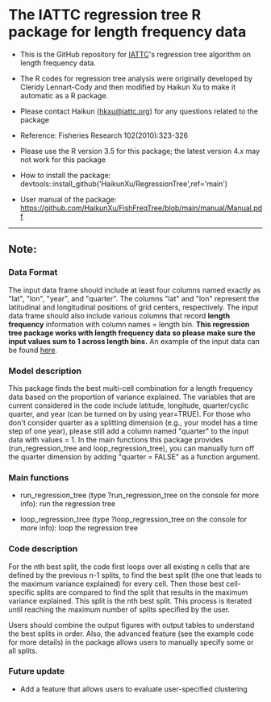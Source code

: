 # The IATTC regression tree R package for length frequency data

-   This is the GitHub repository for [IATTC](https://www.iattc.org/HomeENG.htm)'s regression tree algorithm on length frequency data.

-   The R codes for regression tree analysis were originally developed by Cleridy Lennart-Cody and then modified by Haikun Xu to make it automatic as a R package.

-   Please contact Haikun ([hkxu\@iattc.org](mailto:hkxu@iattc.org)) for any questions related to the package

-   Reference: Fisheries Research 102(2010):323-326

-   Please use the R version 3.5 for this package; the latest version 4.x may not work for this package

-   How to install the package: devtools::install_github('HaikunXu/RegressionTree',ref='main')

-   User manual of the package: <https://github.com/HaikunXu/FishFreqTree/blob/main/manual/Manual.pdf>

------------------------------------------------------------------------

## **Note:**

### Data Format

The input data frame should include at least four columns named exactly as "lat", "lon", "year", and "quarter". The columns "lat" and "lon" represent the latitudinal and longitudinal positions of grid centers, respectively. The input data frame should also include various columns that record **length frequency** information with column names = length bin. **This regression tree package works with length frequency data so please make sure the input values sum to 1 across length bins.** An example of the input data can be found [here](https://github.com/HaikunXu/RegressionTree/blob/main/demo/LF.RData).

### Model description

This package finds the best multi-cell combination for a length frequency data based on the proportion of variance explained. The variables that are current considered in the code include latitude, longitude, quarter/cyclic quarter, and year (can be turned on by using year=TRUE). For those who don't consider quarter as a splitting dimension (e.g., your model has a time step of one year), please still add a column named "quarter" to the input data with values = 1. In the main functions this package provides (run_regression_tree and loop_regression_tree), you can manually turn off the quarter dimension by adding "quarter = FALSE" as a function argument.

### Main functions

-   run_regression_tree (type ?run_regression_tree on the console for more info): run the regression tree

-   loop_regression_tree (type ?loop_regression_tree on the console for more info): loop the regression tree

### Code description

For the nth best split, the code first loops over all existing n cells that are defined by the previous n-1 splits, to find the best split (the one that leads to the maximum variance explained) for every cell. Then those best cell-specific splits are compared to find the split that results in the maximum variance explained. This split is the nth best split. This process is iterated until reaching the maximum number of splits specified by the user.

Users should combine the output figures with output tables to understand the best splits in order. Also, the advanced feature (see the example code for more details) in the package allows users to manually specify some or all splits.

### Future update

-   Add a feature that allows users to evaluate user-specified clustering
